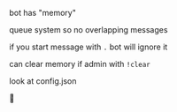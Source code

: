 bot has "memory"

queue system so no overlapping messages

if you start message with `.` bot will ignore it

can clear memory if admin with `!clear`

look at config.json



🤺
